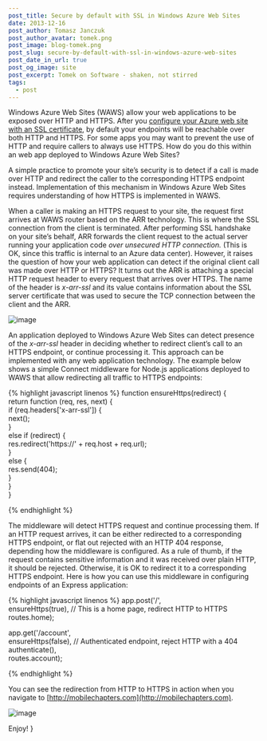 ```yaml
---
post_title: Secure by default with SSL in Windows Azure Web Sites
date: 2013-12-16
post_author: Tomasz Janczuk
post_author_avatar: tomek.png
post_image: blog-tomek.png
post_slug: secure-by-default-with-ssl-in-windows-azure-web-sites
post_date_in_url: true
post_og_image: site
post_excerpt: Tomek on Software - shaken, not stirred
tags:
  - post
---
```





Windows Azure Web Sites (WAWS) allow your web applications to be exposed over HTTP and HTTPS. After you [configure your Azure web site with an SSL certificate](http://www.windowsazure.com/en-us/develop/net/common-tasks/enable-ssl-web-site/), by default your endpoints will be reachable over both HTTP and HTTPS. For some apps you may want to prevent the use of HTTP and require callers to always use HTTPS. How do you do this within an web app deployed to Windows Azure Web Sites?  

A simple practice to promote your site’s security is to detect if a call is made over HTTP and redirect the caller to the corresponding HTTPS endpoint instead. Implementation of this mechanism in Windows Azure Web Sites requires understanding of how HTTPS is implemented in WAWS.   

When a caller is making an HTTPS request to your site, the request first arrives at WAWS router based on the ARR technology. This is where the SSL connection from the client is terminated. After performing SSL handshake on your site’s behalf, ARR forwards the client request to the actual server running your application code *over unsecured HTTP connection.* (This is OK, since this traffic is internal to an Azure data center). However, it raises the question of how your web application can detect if the original client call was made over HTTP or HTTPS? It turns out the ARR is attaching a special HTTP request header to every request that arrives over HTTPS. The name of the header is *x-arr-ssl* and its value contains information about the SSL server certificate that was used to secure the TCP connection between the client and the ARR.   

 ![image](http://lh4.ggpht.com/-7hqbK_-GnMk/Uq9uNervUwI/AAAAAAAAD3g/hGmEk_TbMSU/image_thumb%25255B1%25255D.png?imgmax=800)   

An application deployed to Windows Azure Web Sites can detect presence of the *x-arr-ssl* header in deciding whether to redirect client’s call to an HTTPS endpoint, or continue processing it. This approach can be implemented with any web application technology. The example below shows a simple Connect middleware for Node.js applications deployed to WAWS that allow redirecting all traffic to HTTPS endpoints:  

{% highlight javascript linenos %}
   function ensureHttps(redirect) {  
    return function (req, res, next) {  
        if (req.headers['x-arr-ssl']) {  
            next();  
        }  
        else if (redirect) {  
            res.redirect('https://' + req.host + req.url);  
        }  
        else {  
            res.send(404);  
        }  
    }  
}
  

{% endhighlight %}



The middleware will detect HTTPS request and continue processing them. If an HTTP request arrives, it can be either redirected to a corresponding HTTPS endpoint, or flat out rejected with an HTTP 404 response, depending how the middleware is configured. As a rule of thumb, if the request contains sensitive information and it was received over plain HTTP, it should be rejected. Otherwise, it is OK to redirect it to a corresponding HTTPS endpoint. Here is how you can use this middleware in configuring endpoints of an Express application:

{% highlight javascript linenos %}
app.post('/',  
    ensureHttps(true), // This is a home page, redirect HTTP to HTTPS  
    routes.home);  
  
app.get('/account',  
    ensureHttps(false), // Authenticated endpoint, reject HTTP with a 404  
    authenticate(),  
    routes.account);

{% endhighlight %}



You can see the redirection from HTTP to HTTPS in action when you navigate to [http://mobilechapters.com](http://mobilechapters.com). 

 ![image](http://lh4.ggpht.com/-ohTEbsw55ss/Uq9uOM2UadI/AAAAAAAAD3w/eBux_Jp-wIo/image_thumb%25255B8%25255D.png?imgmax=800) 

Enjoy!  }